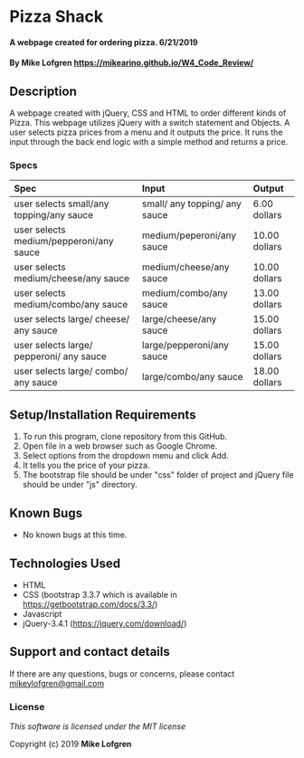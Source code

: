 # Pizza Shack

#### A webpage created for ordering pizza. 6/21/2019

#### By **Mike Lofgren** https://mikearino.github.io/W4_Code_Review/

## Description

A webpage created with jQuery, CSS and HTML to order different kinds of Pizza.
This webpage utilizes jQuery with a switch statement and Objects.
A user selects pizza prices from a menu and it outputs the price.
It runs the input through the back end logic with a simple method and returns a price.

### Specs
| Spec                              |  Input           |      Output                     |
| :-------------------------------- | :------------------ | :---------------------- |
|user selects small/any topping/any sauce     | small/ any topping/ any sauce       |6.00 dollars      |
|user selects medium/pepperoni/any sauce | medium/peperoni/any sauce     |10.00 dollars           |
|user selects medium/cheese/any sauce | medium/cheese/any sauce     |10.00 dollars           |
|user selects medium/combo/any sauce | medium/combo/any sauce     |13.00 dollars           |
|user selects large/ cheese/ any sauce      |large/cheese/any sauce          |15.00 dollars          |
|user selects large/ pepperoni/ any sauce      |large/pepperoni/any sauce          |15.00 dollars          |
|user selects large/ combo/ any sauce      |large/combo/any sauce          |18.00 dollars          |

## Setup/Installation Requirements

1. To run this program, clone repository from this GitHub.
2. Open file in a web browser such as Google Chrome.
3. Select options from the dropdown menu and click Add.
4. It tells you the price of your pizza.
5. The bootstrap file should be under "css" folder of project and jQuery file should be under "js" directory.

## Known Bugs
* No known bugs at this time.

## Technologies Used
  * HTML
  * CSS (bootstrap 3.3.7 which is available in https://getbootstrap.com/docs/3.3/)
  * Javascript
  * jQuery-3.4.1 (https://jquery.com/download/)

## Support and contact details

If there are any questions, bugs or concerns, please contact mikeylofgren@gmail.com

### License

*This software is licensed under the MIT license*

Copyright (c) 2019 **Mike Lofgren**
